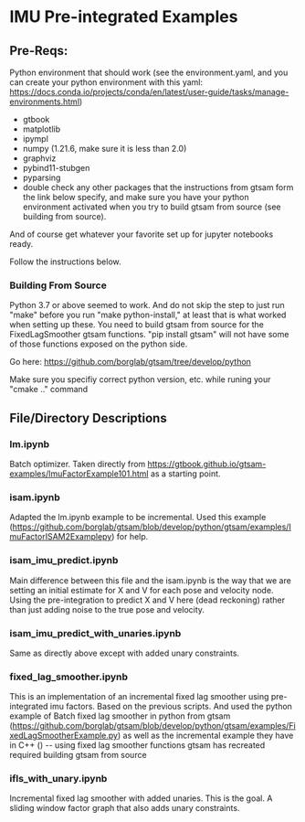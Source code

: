 # IMU Pre-integrated Examples

## Pre-Reqs:

Python environment that should work (see the environment.yaml, and you can create your python environment with this yaml: https://docs.conda.io/projects/conda/en/latest/user-guide/tasks/manage-environments.html)

 - gtbook
 - matplotlib
 - ipympl
 - numpy (1.21.6, make sure it is less than 2.0)
 - graphviz
 - pybind11-stubgen
 - pyparsing 
 - double check any other packages that the instructions from gtsam form the link below specify, and make sure you have your python environment activated when you try to build gtsam from source (see building from source).

 And of course get whatever your favorite set up for jupyter notebooks ready.


Follow the instructions below. 

### Building From Source

Python 3.7 or above seemed to work. And do not skip the step to just run "make" before you run "make python-install," at least that is what worked when setting up these. You need to build gtsam from source for the FixedLagSmoother gtsam functions.
"pip install gtsam" will not have some of those functions exposed on the python side.


Go here: https://github.com/borglab/gtsam/tree/develop/python

Make sure you specifiy correct python version, etc. while runing your "cmake .." command


## File/Directory Descriptions

### lm.ipynb

Batch optimizer. Taken directly from https://gtbook.github.io/gtsam-examples/ImuFactorExample101.html as a starting point.

### isam.ipynb

Adapted the lm.ipynb example to be incremental. Used this example (https://github.com/borglab/gtsam/blob/develop/python/gtsam/examples/ImuFactorISAM2Examplepy) for help.

### isam_imu_predict.ipynb

Main difference between this file and the isam.ipynb is the way that we are setting an initial estimate for X and V for each pose and velocity node. Using the pre-integration to predict X and V here (dead reckoning) rather than just adding noise to the true pose and velocity.

### isam_imu_predict_with_unaries.ipynb

Same as directly above except with added unary constraints.

### fixed_lag_smoother.ipynb

This is an implementation of an incremental fixed lag smoother using pre-integrated imu factors. Based on the previous scripts. And used the python example of Batch fixed lag smoother in python from gtsam (https://github.com/borglab/gtsam/blob/develop/python/gtsam/examples/FixedLagSmootherExample.py) as well as the incremental example they have in C++ () -- using fixed lag smoother functions gtsam has recreated required building gtsam from source

### ifls_with_unary.ipynb

Incremental fixed lag smoother with added unaries. This is the goal. A sliding window factor graph that also adds unary constraints.









